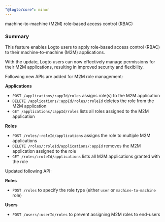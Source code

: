 ```yaml
---
"@logto/core": minor
---
```


machine-to-machine (M2M) role-based access control (RBAC)

### Summary

This feature enables Logto users to apply role-based access control (RBAC) to their machine-to-machine (M2M) applications.

With the update, Logto users can now effectively manage permissions for their M2M applications, resulting in improved security and flexibility.

Following new APIs are added for M2M role management:

**Applications**
- `POST /applications/:appId/roles` assigns role(s) to the M2M application
- `DELETE /applications/:appId/roles/:roleId` deletes the role from the M2M application
- `GET /applications/:appId/roles` lists all roles assigned to the M2M application

**Roles**
- `POST /roles/:roleId/applications` assigns the role to multiple M2M applications
- `DELETE /roles/:roleId/applications/:appId` removes the M2M application assigned to the role
- `GET /roles/:roleId/applications` lists all M2M applications granted with the role

Updated following API:

**Roles**
- `POST /roles` to specify the role type (either `user` or `machine-to-machine` role)

**Users**
- `POST /users/:userId/roles` to prevent assigning M2M roles to end-users
